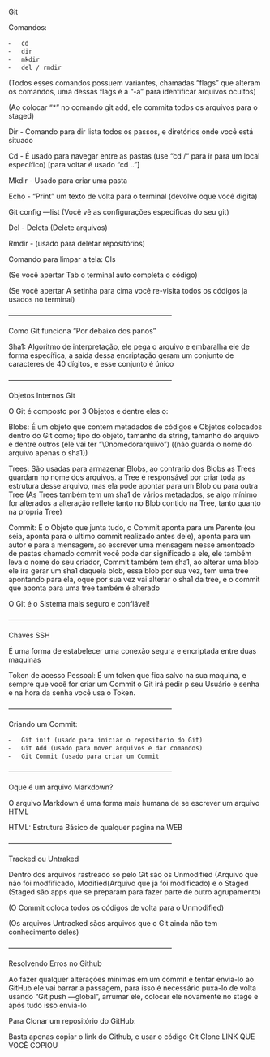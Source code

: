 Git

Comandos: 

	⁃	cd
	⁃	dir
	⁃	mkdir
	⁃	del / rmdir
(Todos esses comandos possuem variantes, chamadas “flags” que alteram os comandos, uma dessas flags é a “-a” para identificar arquivos ocultos)

(Ao colocar “*” no comando git add, ele commita todos os arquivos para o staged)

Dir - Comando para dir lista todos os passos, e diretórios onde você está situado

Cd - É usado para navegar entre as pastas (use “cd /“ para ir para um local específico)
[para voltar é usado “cd ..”]

Mkdir - Usado para criar uma pasta

Echo - “Print” um texto de volta para o terminal (devolve oque você digita)

Git config —list (Você vê as configurações especificas do seu git)

Del - Deleta (Delete arquivos)

Rmdir - (usado para deletar repositórios)

Comando para limpar a tela: Cls

(Se você apertar Tab o terminal auto completa o código)

(Se você apertar A setinha para cima você re-visita todos os códigos ja usados no terminal)

———————————————————————

Como Git funciona “Por debaixo dos panos”

Sha1: Algoritmo de interpretação, ele pega o arquivo e embaralha ele de forma específica, a saída dessa encriptação geram um conjunto de caracteres de 40 dígitos, e esse conjunto é único


———————————————————————

Objetos Internos Git

O Git é composto por 3 Objetos e dentre eles o:

Blobs: É um objeto que contem metadados de códigos e Objetos colocados dentro do Git como; tipo do objeto, tamanho da string, tamanho do arquivo e dentre outros (ele vai ter “\0nomedorarquivo”) ((não guarda o nome do arquivo apenas o sha1))

Trees: São usadas para armazenar Blobs, ao contrario dos Blobs as Trees guardam no nome dos arquivos. a Tree é responsável por criar toda as estrutura desse arquivo, mas ela pode apontar para um Blob ou para outra Tree (As Trees também tem um sha1 de vários metadados, se algo mínimo for alterados a alteração reflete tanto no Blob contido na Tree, tanto quanto na própria Tree)


Commit: É o Objeto que junta tudo, o Commit aponta para um Parente (ou seia, aponta para o ultimo commit realizado antes dele), aponta para um autor e para a mensagem, ao escrever uma mensagem nesse amontoado de pastas chamado commit você pode dar significado a ele, ele também leva o nome do seu criador, Commit também tem sha1, ao alterar uma blob ele ira gerar um sha1 daquela blob, essa blob por sua vez, tem uma tree apontando para ela,  oque por sua vez vai alterar o sha1 da tree, e o commit que aponta para uma tree também é alterado

O Git é o Sistema mais seguro e confiável!

———————————————————————

Chaves SSH

É uma forma de estabelecer uma conexão segura e encriptada entre duas maquinas

Token de acesso Pessoal: É um token que fica salvo na sua maquina, e sempre que você for criar um Commit o Git irá pedir p seu Usuário e senha e na hora da senha você usa o Token.

———————————————————————

Criando um Commit:

	⁃	Git init (usado para iniciar o repositório do Git)
	⁃	Git Add (usado para mover arquivos e dar comandos)
	⁃	Git Commit (usado para criar um Commit

———————————————————————

Oque é um arquivo Markdown?

O arquivo Markdown é uma forma mais humana de se escrever um arquivo HTML

HTML: Estrutura Básico de qualquer pagina na WEB

———————————————————————

Tracked ou Untraked

Dentro dos arquivos rastreado só pelo Git são os Unmodified (Arquivo que não foi modfificado, Modified(Arquivo que ja foi modificado) e o Staged (Staged são apps que se preparam para fazer parte de outro agrupamento)

(O Commit coloca todos os códigos de volta para o Unmodified)

(Os arquivos Untracked sãos arquivos que o Git ainda não tem conhecimento deles)

———————————————————————

Resolvendo Erros no Github

Ao fazer qualquer alterações mínimas em um commit e tentar envia-lo ao GitHub ele vai barrar a passagem, para isso é necessário puxa-lo de volta usando “Git push —global”, arrumar ele, colocar ele novamente no stage e após tudo isso envia-lo

Para Clonar um repositório do GitHub:

Basta apenas copiar o link do Github, e usar o código Git Clone LINK QUE VOCÊ COPIOU
